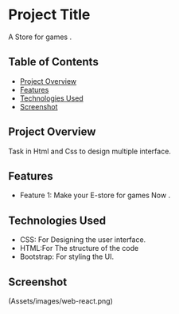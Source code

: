 # Project Title

A Store for games .

## Table of Contents

- [Project Overview](#project-overview)
- [Features](#features)
- [Technologies Used](#technologies-used)
- [Screenshot](#screenshot)


## Project Overview

Task in Html and Css to design multiple interface.

## Features

- Feature 1: Make your E-store for games Now .

## Technologies Used

- CSS: For Designing the user interface.
- HTML:For The structure of the code
- Bootstrap: For styling the UI.

## Screenshot 
(Assets/images/web-react.png)
